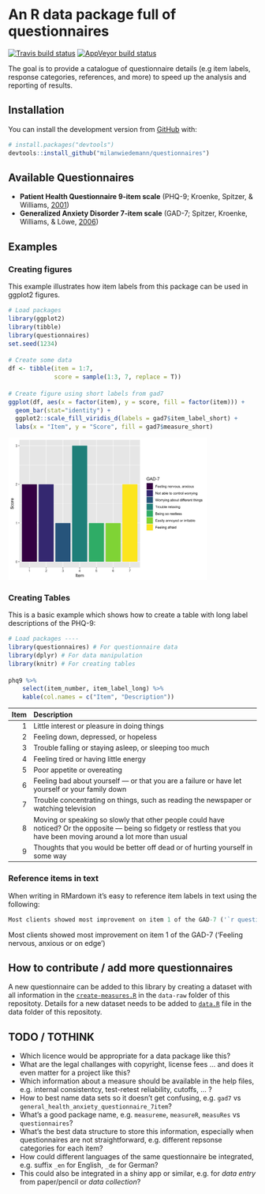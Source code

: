 
<!-- README.md is generated from README.Rmd. Please edit that file -->

# An R data package full of questionnaires

<!-- badges: start -->

[![Travis build
status](https://travis-ci.com/milanwiedemann/questionnaires.svg?branch=master)](https://travis-ci.com/milanwiedemann/questionnaires)
[![AppVeyor build
status](https://ci.appveyor.com/api/projects/status/github/milanwiedemann/questionnaires?branch=master&svg=true)](https://ci.appveyor.com/project/milanwiedemann/questionnaires)
<!-- badges: end -->

The goal is to provide a catalogue of questionnaire details (e.g item
labels, response categories, references, and more) to speed up the
analysis and reporting of results.

## Installation

You can install the development version from
[GitHub](https://github.com/milanwiedemann/questionnaires) with:

``` r
# install.packages("devtools")
devtools::install_github("milanwiedemann/questionnaires")
```

## Available Questionnaires

  - **Patient Health Questionnaire 9-item scale** (PHQ-9; Kroenke,
    Spitzer, & Williams,
    [2001](https://doi.org/10.1046/j.1525-1497.2001.016009606.x))
  - **Generalized Anxiety Disorder 7-item scale** (GAD-7; Spitzer,
    Kroenke, Williams, & Löwe,
    [2006](https://doi.org/10.1001/archinte.166.10.1092))

## Examples

### Creating figures

This example illustrates how item labels from this package can be used
in ggplot2 figures.

``` r
# Load packages
library(ggplot2)
library(tibble)
library(questionnaires)
set.seed(1234)

# Create some data
df <- tibble(item = 1:7,
             score = sample(1:3, 7, replace = T))

# Create figure using short labels from gad7
ggplot(df, aes(x = factor(item), y = score, fill = factor(item))) +
  geom_bar(stat="identity") +
  ggplot2::scale_fill_viridis_d(labels = gad7$item_label_short) +
  labs(x = "Item", y = "Score", fill = gad7$measure_short)
```

<img src="man/figures/README-unnamed-chunk-2-1.png" width="80%" />

### Creating Tables

This is a basic example which shows how to create a table with long
label descriptions of the PHQ-9:

``` r
# Load packages ----
library(questionnaires) # For questionnaire data
library(dplyr) # For data manipulation
library(knitr) # For creating tables

phq9 %>%
    select(item_number, item_label_long) %>% 
    kable(col.names = c("Item", "Description"))
```

| Item | Description                                                                                                                                                              |
| ---: | :----------------------------------------------------------------------------------------------------------------------------------------------------------------------- |
|    1 | Little interest or pleasure in doing things                                                                                                                              |
|    2 | Feeling down, depressed, or hopeless                                                                                                                                     |
|    3 | Trouble falling or staying asleep, or sleeping too much                                                                                                                  |
|    4 | Feeling tired or having little energy                                                                                                                                    |
|    5 | Poor appetite or overeating                                                                                                                                              |
|    6 | Feeling bad about yourself — or that you are a failure or have let yourself or your family down                                                                          |
|    7 | Trouble concentrating on things, such as reading the newspaper or watching television                                                                                    |
|    8 | Moving or speaking so slowly that other people could have noticed? Or the opposite — being so fidgety or restless that you have been moving around a lot more than usual |
|    9 | Thoughts that you would be better off dead or of hurting yourself in some way                                                                                            |

### Reference items in text

When writing in RMardown it’s easy to reference item labels in text
using the following:

``` r
Most clients showed most improvement on item 1 of the GAD-7 ('`r questionnaires::gad7[[1, "item_label_long"]]`')
```

Most clients showed most improvement on item 1 of the GAD-7 (‘Feeling
nervous, anxious or on edge’)

## How to contribute / add more questionnaires

A new questionnaire can be added to this library by creating a dataset
with all information in the
[`create-measures.R`](data-raw/create-measures.R) in the `data-raw`
folder of this repositoty. Details for a new dataset needs to be added
to [`data.R`](R/data.R) file in the data folder of this repositoty.

## TODO / TOTHINK

  - Which licence would be appropriate for a data package like this?
  - What are the legal challanges with copyright, license fees … and
    does it even matter for a project like this?
  - Which information about a measure should be available in the help
    files, e.g. internal consistentcy, test-retest reliability, cutoffs,
    … ?
  - How to best name data sets so it doesn’t get confusing, e.g. `gad7`
    vs `general_health_anxiety_questionnaire_7item`?
  - What’s a good package name, e.g. `measureme`, `measureR`, `measuRes`
    vs `questionnaires`?
  - What’s the best data structure to store this information, especially
    when questionnaires are not straightforward, e.g. different repsonse
    categories for each item?
  - How could different languages of the same questionnaire be
    integrated, e.g. suffix `_en` for English, `_de` for German?
  - This could also be integrated in a shiny app or similar, e.g. for
    *data entry* from paper/pencil or *data collection*?
